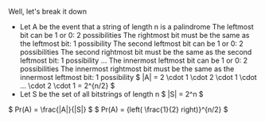 Well, let's break it down

<ul>
<li> Let A be the event that a string of length n is a palindrome 
The leftmost bit can be 1 or 0: 2 possibilities 
The rightmost bit must be the same as the leftmost bit: 1 possibility 
The second leftmost bit can be 1 or 0: 2 possibilities 
The second rightmost bit must be the same as the second leftmost bit: 1 possibility 
... 
The innermost leftmost bit can be 1 or 0: 2 possibilities 
The innermost rightmost bit must be the same as the innermost leftmost bit: 1 possibility 
$ |A| = 2 \cdot 1 \cdot 2 \cdot 1 \cdot ... \cdot 2 \cdot 1 = 2^{n/2} $
	<li> Let S be the set of all bitstrings of length n 
	      $ |S| = 2^n $
</ul>
$ Pr(A) = \frac{|A|}{|S|} $ 
$ Pr(A) = {left( \frac{1}{2} right)}^{n/2} $
